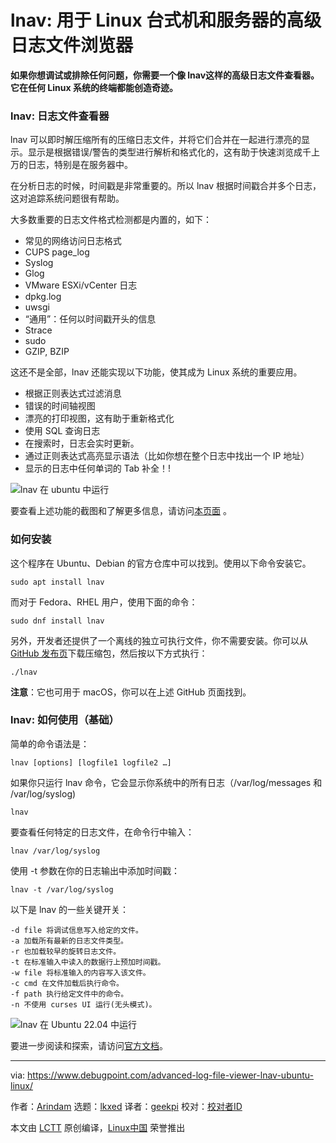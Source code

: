 [#]: subject: "lnav: Advanced Log File Viewer for Linux Desktops and Servers"
[#]: via: "https://www.debugpoint.com/advanced-log-file-viewer-lnav-ubuntu-linux/"
[#]: author: "Arindam https://www.debugpoint.com/author/admin1/"
[#]: collector: "lkxed"
[#]: translator: "geekpi"
[#]: reviewer: " "
[#]: publisher: " "
[#]: url: " "

lnav: 用于 Linux 台式机和服务器的高级日志文件浏览器
======

**如果你想调试或排除任何问题，你需要一个像 lnav这样的高级日志文件查看器。它在任何 Linux 系统的终端都能创造奇迹。**

### lnav: 日志文件查看器

lnav 可以即时解压缩所有的压缩日志文件，并将它们合并在一起进行漂亮的显示。显示是根据错误/警告的类型进行解析和格式化的，这有助于快速浏览成千上万的日志，特别是在服务器中。

在分析日志的时候，时间戳是非常重要的。所以 lnav 根据时间戳合并多个日志，这对追踪系统问题很有帮助。

大多数重要的日志文件格式检测都是内置的，如下：

- 常见的网络访问日志格式
- CUPS page_log
- Syslog
- Glog
- VMware ESXi/vCenter 日志
- dpkg.log
- uwsgi
- “通用”：任何以时间戳开头的信息
- Strace
- sudo
- GZIP, BZIP

这还不是全部，lnav 还能实现以下功能，使其成为 Linux 系统的重要应用。

- 根据正则表达式过滤消息
- 错误的时间轴视图
- 漂亮的打印视图，这有助于重新格式化
- 使用 SQL 查询日志
- 在搜索时，日志会实时更新。
- 通过正则表达式高亮显示语法（比如你想在整个日志中找出一个 IP 地址）
- 显示的日志中任何单词的 Tab 补全！!

![lnav 在 ubuntu 中运行][1]

要查看上述功能的截图和了解更多信息，请访问[本页面][2] 。

### 如何安装

这个程序在 Ubuntu、Debian 的官方仓库中可以找到。使用以下命令安装它。

```
sudo apt install lnav
```

而对于 Fedora、RHEL 用户，使用下面的命令：

```
sudo dnf install lnav
```

另外，开发者还提供了一个离线的独立可执行文件，你不需要安装。你可以从 [GitHub 发布页][3]下载压缩包，然后按以下方式执行：

```
./lnav
```

**注意**：它也可用于 macOS，你可以在上述 GitHub 页面找到。

### lnav: 如何使用（基础）

简单的命令语法是：

```
lnav [options] [logfile1 logfile2 …]
```

如果你只运行 lnav 命令，它会显示你系统中的所有日志（/var/log/messages 和 /var/log/syslog)

```
lnav
```

要查看任何特定的日志文件，在命令行中输入：

```
lnav /var/log/syslog
```

使用 -t 参数在你的日志输出中添加时间戳：

```
lnav -t /var/log/syslog
```

以下是 lnav 的一些关键开关：

```
-d file 将调试信息写入给定的文件。
-a 加载所有最新的日志文件类型。
-r 也加载较早的旋转日志文件。
-t 在标准输入中读入的数据行上预加时间戳。
-w file 将标准输入的内容写入该文件。
-c cmd 在文件加载后执行命令。
-f path 执行给定文件中的命令。
-n 不使用 curses UI 运行(无头模式)。
```

![lnav 在 Ubuntu 22.04 中运行][4]

要进一步阅读和探索，请访问[官方文档][5]。

--------------------------------------------------------------------------------

via: https://www.debugpoint.com/advanced-log-file-viewer-lnav-ubuntu-linux/

作者：[Arindam][a]
选题：[lkxed][b]
译者：[geekpi](https://github.com/geekpi)
校对：[校对者ID](https://github.com/校对者ID)

本文由 [LCTT](https://github.com/LCTT/TranslateProject) 原创编译，[Linux中国](https://linux.cn/) 荣誉推出

[a]: https://www.debugpoint.com/author/admin1/
[b]: https://github.com/lkxed
[1]: https://www.debugpoint.com/wp-content/uploads/2016/11/lnav-Running-in-Ubutu.png
[2]: http://lnav.org/features/
[3]: https://github.com/tstack/lnav/releases/
[4]: https://www.debugpoint.com/wp-content/uploads/2016/11/lnav-running-in-Ubuntu-22.04.jpg
[5]: https://docs.lnav.org/en/latest/intro.html